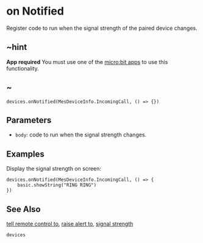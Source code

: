# on Notified

Register code to run when the signal strength of the paired device changes.

## ~hint

**App required** You must use one of the [micro:bit apps](https://microbit.org/guide/mobile/) to use this functionality.

## ~

```sig
devices.onNotified(MesDeviceInfo.IncomingCall, () => {})
```

## Parameters

* ``body``: code to run when the signal strength changes.

## Examples

Display the signal strength on screen:

```blocks
devices.onNotified(MesDeviceInfo.IncomingCall, () => {
    basic.showString("RING RING")
})
```

## See Also

[tell remote control to](/reference/devices/tell-remote-control-to), [raise alert to](/reference/devices/raise-alert-to), [signal strength](/reference/devices/signal-strength)

```package
devices
```
